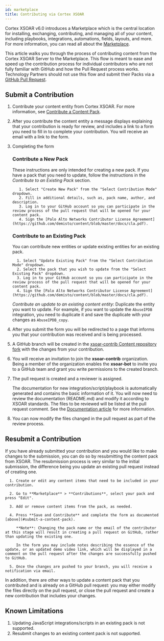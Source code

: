 ```yaml
---
id: marketplace
title: Contributing via Cortex XSOAR
---
```


Cortex XSOAR v6.0 introduces a Marketplace which is the central location for installing, exchanging, contributing, and managing all of your content, including playbooks, integrations, automations, fields, layouts, and more. For more information, you can read all about the [Marketplace](https://docs.paloaltonetworks.com/cortex/cortex-xsoar/6-0/cortex-xsoar-admin/marketplace/marketplace-overview.html).

This article walks you through the process of contributing content from the Cortex XSOAR Server to the Marketplace. This flow is meant to ease and speed up the contribution process for individual contributors who are not fully familiar with GitHub and how the Pull Request process works. Technology Partners should not use this flow and submit their Packs via a [GitHub Pull Request](checklist#pull-request-checklist).  

## Submit a Contribution

1. Contribute your content entity from Cortex XSOAR. For more information, see [Contribute a Content Pack](https://docs.paloaltonetworks.com/cortex/cortex-xsoar/6-1/cortex-xsoar-admin/marketplace/content-pack-contributions.html).

2. After you contribute the content entity a message displays explaining that your contribution is ready for review, and includes a link to a form you need to fill in to complete your contribution. You will receive an email with a link to the form.

3. Completing the form

   ### **Contribute a New Pack**  

      These instructions are only intended for creating a new pack. If you have a pack that you need to update, follow the instructions in the _Contribute to an Existing Pack_ section.
      
          1. Select "Create New Pack" from the "Select Contribution Mode" dropdown.
          2. Fill in additional details, such as, pack name, author, and description.
          3. Log in to your GitHub account so you can participate in the review process of the pull request that will be opened for your content pack.
          4. Sign the [Palo Alto Networks Contributor License Agreement](https://github.com/demisto/content/blob/master/docs/cla.pdf).

   ### **Contribute to an Existing Pack**
   You can contribute new entities or update existing entities for an existing pack.
   
         1. Select "Update Existing Pack" from the "Select Contribution Mode" dropdown.
         2. Select the pack that you wish to update from the "Select Existing Pack" dropdown.
         3. Log in to your GitHub account so you can participate in the review process of the pull request that will be opened for your content pack.
         4. Sign the [Palo Alto Networks Contributor License Agreement](https://github.com/demisto/content/blob/master/docs/cla.pdf).

   
	_Contribute an update to an existing content entity_: Duplicate the entity you want to update. For example, if you want to update the `AbuseIPDB` integration, you need to duplicate it  and save the duplicate with your changes as `AbuseIPDB_copy`.
	

4. After you submit the form you will be redirected to a page that informs you that your contribution was received and is being processed.  

5. A GitHub branch will be created in the [xsoar-contrib Content repository fork](https://github.com/xsoar-contrib/content) with the changes from your contribution.

6. You will receive an invitation to join the **xsoar-contrib** organization. Being a member of the organization enables the **xsoar-bot** to invite you to a GitHub team and grant you write permissions to the created branch.

7. The pull request is created and a reviewer is assigned.

    The documentation for new integration/script/playbook is automatically generated and contains the basic information of it.
    You will now need to review the documentation (README.md) and modify it according to XSOAR standards.
    The files to be reviewed will be listed at the pull request comment.
    See the [Documentation article](https://xsoar.pan.dev/docs/documentation/readme_file) for more information.

8. You can now modify the files changed in the pull request as part of the review process.


## Resubmit a Contribution

If you have already submitted your contribution and you would like to make changes to the submission, you can do so by resubmitting the content pack from XSOAR. The resubmission process is very similar to the initial submission, the difference being you update an existing pull request instead of creating one.
      
      1. Create or edit any content items that need to be included in your contribution.

      2. Go to **Marketplace** > **Contributions**, select your pack and press "Edit".

      3. Add or remove content items from the pack, as needed.

      4. Press **Save and Contribute** and complete the form as documented [above](#submit-a-content-pack).

         **Note**: Changing the pack name or the email of the contributor at this stage will result in creating a pull request on GitHub, rather than updating the existing one.

         In the form you may include notes describing the essence of the update, or an updated demo video link, which will be displayed in a comment on the pull request after the changes are successfully pushed to GitHub.

      5. Once the changes are pushed to your branch, you will receive a notification via email.


In addition, there are other ways to update a content pack that you contributed and is already on a GitHub pull request: you may either modify the files directly on the pull request, or close the pull request and create a new contribution that includes your changes.

 
## Known Limitations

1. Updating JavaScript integrations/scripts in an existing pack is not supported.
2. Resubmit changes to an existing content pack is not supported.
